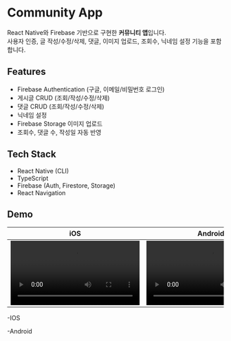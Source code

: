 # Community App

React Native와 Firebase 기반으로 구현한 **커뮤니티 앱**입니다.  
사용자 인증, 글 작성/수정/삭제, 댓글, 이미지 업로드, 조회수, 닉네임 설정 기능을 포함합니다.

## Features
- Firebase Authentication (구글, 이메일/비밀번호 로그인)
- 게시글 CRUD (조회/작성/수정/삭제)
- 댓글 CRUD (조회/작성/수정/삭제)
- 닉네임 설정
- Firebase Storage 이미지 업로드
- 조회수, 댓글 수, 작성일 자동 반영

## Tech Stack
- React Native (CLI)
- TypeScript
- Firebase (Auth, Firestore, Storage)
- React Navigation

## Demo
| iOS | Android |
| --- | --- |
| <video src="https://github.com/user-attachments/assets/32151bba-d07c-4a6c-b57b-a120b4451afa" controls></video> | <video src="https://github.com/user-attachments/assets/cb20b9b3-5724-4d98-adc1-aea7d6f588bc" controls></video> |

-IOS

-Android

